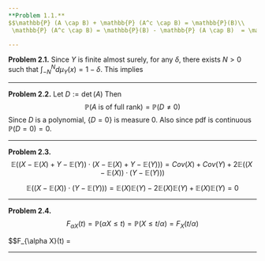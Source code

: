 ```yaml
---
**Problem 1.1.** 
$$\mathbb{P} (A \cap B) + \mathbb{P} (A^c \cap B) = \mathbb{P}(B)\\
 \mathbb{P} (A^c \cap B) = \mathbb{P}(B) - \mathbb{P} (A \cap B)  = \mathbb{P}(A^c)\mathbb{P}(B)$$

---
```


**Problem 2.1.** Since $Y$ is finite almost surely, for any $\delta$, there exists $N>0$ such that $\int_{-N}^N d\mu_Y(x) = 1-\delta$. 
This implies 

---

**Problem 2.2.**  Let $D := \det(A)$ Then
$$\mathbb{P}(A \text{ is of full rank}) = \mathbb{P}(D \neq 0)$$
Since $D$ is a polynomial, $\{D = 0\}$ is measure 0. Also since pdf is continuous $\mathbb{P}(D=0) = 0$.

---

**Problem 2.3.** 
$$\mathbb{E}((X-\mathbb{E}(X) + Y -\mathbb{E}(Y))\cdot(X-\mathbb{E}(X) + Y -\mathbb{E}(Y))) = Cov(X)+Cov(Y) + 2\mathbb{E}((X-\mathbb{E}(X))\cdot(Y-\mathbb{E}(Y)))$$

$$\mathbb{E}((X-\mathbb{E}(X))\cdot(Y-\mathbb{E}(Y))) = \mathbb{E}(X)\mathbb{E}(Y) - 2\mathbb{E}(X)\mathbb{E}(Y)+\mathbb{E}(X)\mathbb{E}(Y) = 0$$

---

**Problem 2.4.** 
$$F_{\alpha X}(t) = \mathbb{P}(\alpha X\leq t) = \mathbb{P}(X\leq t/\alpha) = F_X(t/\alpha)$$

$$F_{\alpha X}(t) = 

---
<!--stackedit_data:
eyJoaXN0b3J5IjpbODA2NjI2MjEyLDE3MTY2ODQwNjcsLTgwNj
M3NjkyOCwtMjIxNTk2NjUwLC0xMTI1MTQyODIyLC0zNTk5NjA0
OSw0NzIwMzIwMDYsMTI3MzMxODIxM119
-->